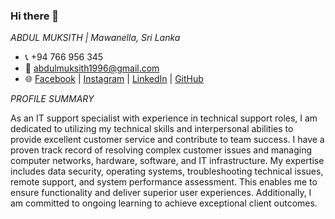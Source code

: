 ### Hi there 👋

*ABDUL MUKSITH | Mawanella, Sri Lanka*
- 📞 +94 766 956 345
- 📧 abdulmuksith1996@gmail.com
- 🌐 [Facebook](https://www.facebook.com/abdul.muksith.79) | [Instagram](https://www.instagram.com/abdul_pluz/) | [LinkedIn](www.linkedin.com/in/pluz-view-458601197) | [GitHub](https://github.com/MFAbdulMuksith/MFAbdulMuksith)

*PROFILE SUMMARY*

As an IT support specialist with experience in technical support roles, I am dedicated to utilizing my
technical skills and interpersonal abilities to provide excellent customer service and contribute to
team success. I have a proven track record of resolving complex customer issues and managing
computer networks, hardware, software, and IT infrastructure. My expertise includes data security,
operating systems, troubleshooting technical issues, remote support, and system performance
assessment. This enables me to ensure functionality and deliver superior user experiences.
Additionally, I am committed to ongoing learning to achieve exceptional client outcomes.

<!--
**MFAbdulMuksith/MFAbdulMuksith** is a ✨ _special_ ✨ 

---
**testing**
---

# [**Abdul MUKSITH**](https://www.linkedin.com/in/yourprofile)

## 🚀 Introduction
Experienced and results-oriented DevOps professional dedicated to implementing and optimizing CI/CD pipelines. Adept at fostering collaboration across diverse teams to deliver impactful projects. Excited to contribute expertise in automation, cloud technologies, and continuous improvement.

## 💡 Skills
- **DevOps:** CI/CD, Azure Pipeline, Git, Docker
- **Cloud Technologies:** AWS (EC2, S3, Lambda), Azure (Azure DevOps)
- **Scripting:** Bash, Python
- **Infrastructure as Code:** Terraform, Ansible
- **Version Control:** Git, GitHub/GitLab
- **Collaboration:** Team player, Effective communication

## 🛠️ Experience

### [**Current/Last Position** | Company Name | Location | Date Started - Present]
- **Key Achievements:**
  - Successfully implemented end-to-end automated CI/CD pipelines, resulting in a 30% reduction in deployment time.
  - Pioneered the adoption of GitFlow, elevating version control and code review processes.
  - Collaborated with development teams to streamline workflows, enhancing overall code quality.

### [**Previous Position** | Company Name | Location | Date Started - Date Ended]
- **Achievements:**
  - Led initiatives to standardize and enforce Git best practices, significantly improving version control efficiency.
  - Played a key role in designing and implementing a scalable infrastructure using Terraform.

## 🎓 Education

### [**Degree Earned** | University Name | Graduation Year]
- B.S. in Computer Science

## 🏆 Certifications
- **AWS Certified DevOps Engineer**
- **Docker Certified Associate**

## 🚀 Projects
### [**Project Name** | [GitHub Repo](Link to GitHub Repo)]
- **Description:** Brief overview of the project, its objectives, and your role.
- **Technologies Used:** List relevant technologies, frameworks, and tools.

### [**Another Project** | [GitHub Repo](Link to GitHub Repo)]
- **Description:** Summary of the project's goals and your contributions.
- **Technologies Used:** Specify technologies, frameworks, and tools.

### 🌐 Additional Information
- Attended DevOps conferences: [Conference Name 1], [Conference Name 2]
- Active contributor to open-source projects.
- Blog about DevOps practices and experiences: [Your Blog](https://www.yourblog.com)

## 📬 Contact
- **LinkedIn:** [Your LinkedIn Profile](https://www.linkedin.com/in/yourprofile)
- **Email:** your.email@example.com

---

# [**Abdul MUKSITH**](https://www.linkedin.com/in/yourprofile)

## 🚀 Introduction
DevOps professional with a focus on implementing and optimizing CI/CD pipelines. Proven ability to foster collaboration across diverse teams for impactful project delivery. Excited to contribute expertise in automation, cloud technologies, and continuous improvement.

## 💡 Skills
- **DevOps:** CI/CD, Azure Pipeline, Git, Docker
- **Cloud Technologies:** AWS (EC2, S3, Lambda), Azure (Azure DevOps)
- **Scripting:** Bash, Python
- **Infrastructure as Code:** Terraform, Ansible
- **Version Control:** Git, GitHub/GitLab
- **Collaboration:** Team player, Effective communication

## 🛠️ Experience

### [**Current/Last Position** | Company Name | Location | Date Started - Present]
- **Key Achievements:**
  - Successfully implemented end-to-end automated CI/CD pipelines, achieving a 30% reduction in deployment time.
  - Pioneered the adoption of GitFlow, enhancing version control and code review processes.
  - Collaborated with development teams to streamline workflows, elevating overall code quality.

### [**Previous Position** | Company Name | Location | Date Started - Date Ended]
- **Achievements:**
  - Led initiatives to standardize and enforce Git best practices, significantly improving version control efficiency.
  - Played a key role in designing and implementing a scalable infrastructure using Terraform.

## 🎓 Education

### [**Degree Earned** | University Name | Graduation Year]
- B.S. in Computer Science

## 🏆 Certifications
- **AWS Certified DevOps Engineer**
- **Docker Certified Associate**

## 🚀 Projects
### [**Project Name** | [GitHub Repo](Link to GitHub Repo)]
- **Description:** Brief overview of the project, its objectives, and your role.
- **Technologies Used:** List relevant technologies, frameworks, and tools.

### [**Another Project** | [GitHub Repo](Link to GitHub Repo)]
- **Description:** Summary of the project's goals and your contributions.
- **Technologies Used:** Specify technologies, frameworks, and tools.

### 🌐 Additional Information
- Attended DevOps conferences: [Conference Name 1], [Conference Name 2]
- Active contributor to open-source projects.
- Blogs about DevOps practices and experiences: [Your Blog](https://www.yourblog.com)

## 📬 Contact
- **LinkedIn:** [Your LinkedIn Profile](https://www.linkedin.com/in/yourprofile)
- **Email:** your.email@example.com

